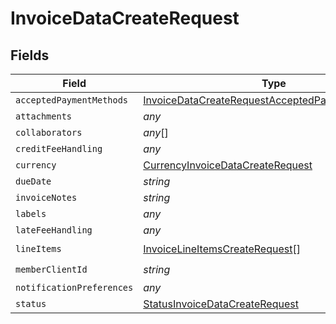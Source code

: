 # InvoiceDataCreateRequest


## Fields

| Field                                                                                                                     | Type                                                                                                                      | Required                                                                                                                  | Description                                                                                                               |
| ------------------------------------------------------------------------------------------------------------------------- | ------------------------------------------------------------------------------------------------------------------------- | ------------------------------------------------------------------------------------------------------------------------- | ------------------------------------------------------------------------------------------------------------------------- |
| `acceptedPaymentMethods`                                                                                                  | [InvoiceDataCreateRequestAcceptedPaymentMethods](../../models/shared/invoicedatacreaterequestacceptedpaymentmethods.md)[] | :heavy_minus_sign:                                                                                                        | N/A                                                                                                                       |
| `attachments`                                                                                                             | *any*                                                                                                                     | :heavy_minus_sign:                                                                                                        | N/A                                                                                                                       |
| `collaborators`                                                                                                           | *any*[]                                                                                                                   | :heavy_minus_sign:                                                                                                        | N/A                                                                                                                       |
| `creditFeeHandling`                                                                                                       | *any*                                                                                                                     | :heavy_minus_sign:                                                                                                        | N/A                                                                                                                       |
| `currency`                                                                                                                | [CurrencyInvoiceDataCreateRequest](../../models/shared/currencyinvoicedatacreaterequest.md)                               | :heavy_minus_sign:                                                                                                        | N/A                                                                                                                       |
| `dueDate`                                                                                                                 | *string*                                                                                                                  | :heavy_minus_sign:                                                                                                        | N/A                                                                                                                       |
| `invoiceNotes`                                                                                                            | *string*                                                                                                                  | :heavy_minus_sign:                                                                                                        | N/A                                                                                                                       |
| `labels`                                                                                                                  | *any*                                                                                                                     | :heavy_minus_sign:                                                                                                        | N/A                                                                                                                       |
| `lateFeeHandling`                                                                                                         | *any*                                                                                                                     | :heavy_minus_sign:                                                                                                        | N/A                                                                                                                       |
| `lineItems`                                                                                                               | [InvoiceLineItemsCreateRequest](../../models/shared/invoicelineitemscreaterequest.md)[]                                   | :heavy_check_mark:                                                                                                        | N/A                                                                                                                       |
| `memberClientId`                                                                                                          | *string*                                                                                                                  | :heavy_check_mark:                                                                                                        | N/A                                                                                                                       |
| `notificationPreferences`                                                                                                 | *any*                                                                                                                     | :heavy_minus_sign:                                                                                                        | N/A                                                                                                                       |
| `status`                                                                                                                  | [StatusInvoiceDataCreateRequest](../../models/shared/statusinvoicedatacreaterequest.md)                                   | :heavy_minus_sign:                                                                                                        | N/A                                                                                                                       |